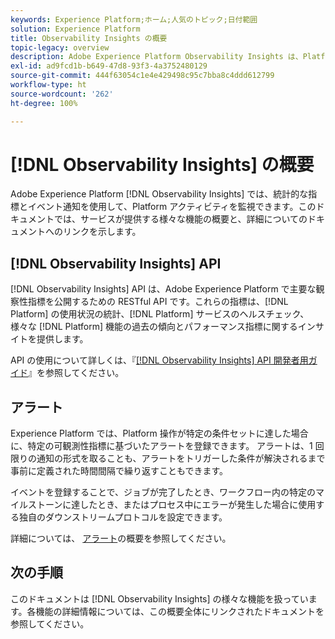 ```yaml
---
keywords: Experience Platform;ホーム;人気のトピック;日付範囲
solution: Experience Platform
title: Observability Insights の概要
topic-legacy: overview
description: Adobe Experience Platform Observability Insights は、Platform アクティビティに主要指標を公開できる RESTful API です。これらの指標は、Platform の使用状況の統計、Platform サービスのヘルスチェック、様々な Platform 機能の過去の傾向とパフォーマンス指標に関する洞察を提供します。
exl-id: ad9fcd1b-b649-47d8-93f3-4a3752480129
source-git-commit: 444f63054c1e4e429498c95c7bba8c4ddd612799
workflow-type: ht
source-wordcount: '262'
ht-degree: 100%

---
```


# [!DNL Observability Insights] の概要

Adobe Experience Platform [!DNL Observability Insights] では、統計的な指標とイベント通知を使用して、Platform アクティビティを監視できます。このドキュメントでは、サービスが提供する様々な機能の概要と、詳細についてのドキュメントへのリンクを示します。

## [!DNL Observability Insights] API

[!DNL Observability Insights] API は、Adobe Experience Platform で主要な観察性指標を公開するための RESTful API です。これらの指標は、[!DNL Platform] の使用状況の統計、[!DNL Platform] サービスのヘルスチェック、様々な [!DNL Platform] 機能の過去の傾向とパフォーマンス指標に関するインサイトを提供します。

API の使用について詳しくは、『[[!DNL Observability Insights] API 開発者用ガイド](./api/overview.md)』を参照してください。

## アラート

Experience Platform では、Platform 操作が特定の条件セットに達した場合に、特定の可観測性指標に基づいたアラートを登録できます。 アラートは、1 回限りの通知の形式を取ることも、アラートをトリガーした条件が解決されるまで事前に定義された時間間隔で繰り返すこともできます。

イベントを登録することで、ジョブが完了したとき、ワークフロー内の特定のマイルストーンに達したとき、またはプロセス中にエラーが発生した場合に使用する独自のダウンストリームプロトコルを設定できます。

詳細については、 [アラート](./alerts/overview.md)の概要を参照してください。

## 次の手順

このドキュメントは [!DNL Observability Insights] の様々な機能を扱っています。各機能の詳細情報については、この概要全体にリンクされたドキュメントを参照してください。
